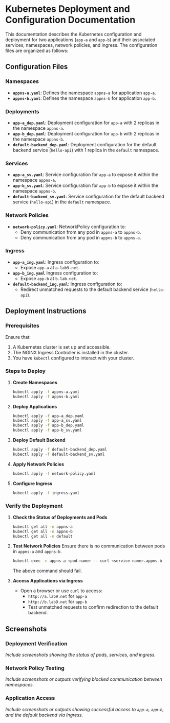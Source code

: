 # Kubernetes Deployment and Configuration Documentation

This documentation describes the Kubernetes configuration and deployment for two applications (`app-a` and `app-b`) and their associated services, namespaces, network policies, and ingress. The configuration files are organized as follows:

## Configuration Files

### Namespaces
- **`appns-a.yaml`**: Defines the namespace `appns-a` for application `app-a`.
- **`appns-b.yaml`**: Defines the namespace `appns-b` for application `app-b`.

### Deployments
- **`app-a_dep.yaml`**: Deployment configuration for `app-a` with 2 replicas in the namespace `appns-a`.
- **`app-b_dep.yaml`**: Deployment configuration for `app-b` with 2 replicas in the namespace `appns-b`.
- **`default-backend_dep.yaml`**: Deployment configuration for the default backend service (`hello-api`) with 1 replica in the `default` namespace.

### Services
- **`app-a_sv.yaml`**: Service configuration for `app-a` to expose it within the namespace `appns-a`.
- **`app-b_sv.yaml`**: Service configuration for `app-b` to expose it within the namespace `appns-b`.
- **`default-backend_sv.yaml`**: Service configuration for the default backend service (`hello-api`) in the `default` namespace.

### Network Policies
- **`network-policy.yaml`**: NetworkPolicy configuration to:
  - Deny communication from any pod in `appns-a` to `appns-b`.
  - Deny communication from any pod in `appns-b` to `appns-a`.

### Ingress
- **`app-a_ing.yaml`**: Ingress configuration to:
  - Expose `app-a` at `a.lab9.net`.
- **`app-b_ing.yaml`** Ingress configuration to:
  - Expose `app-b` at `b.lab.net`.
- **`default-backend_ing.yaml`**: Ingress configuration to:
  - Redirect unmatched requests to the default backend service (`hello-api`).

## Deployment Instructions

### Prerequisites
Ensure that:
1. A Kubernetes cluster is set up and accessible.
2. The NGINX Ingress Controller is installed in the cluster.
3. You have `kubectl` configured to interact with your cluster.

### Steps to Deploy
1. **Create Namespaces**
   ```bash
   kubectl apply -f appns-a.yaml
   kubectl apply -f appns-b.yaml
   ```

2. **Deploy Applications**
   ```bash
   kubectl apply -f app-a_dep.yaml
   kubectl apply -f app-a_sv.yaml
   kubectl apply -f app-b_dep.yaml
   kubectl apply -f app-b_sv.yaml
   ```

3. **Deploy Default Backend**
   ```bash
   kubectl apply -f default-backend_dep.yaml
   kubectl apply -f default-backend_sv.yaml
   ```

4. **Apply Network Policies**
   ```bash
   kubectl apply -f network-policy.yaml
   ```

5. **Configure Ingress**
   ```bash
   kubectl apply -f ingress.yaml
   ```

### Verify the Deployment
1. **Check the Status of Deployments and Pods**
   ```bash
   kubectl get all -n appns-a
   kubectl get all -n appns-b
   kubectl get all -n default
   ```

2. **Test Network Policies**
   Ensure there is no communication between pods in `appns-a` and `appns-b`.
   ```bash
   kubectl exec -n appns-a <pod-name> -- curl <service-name>.appns-b
   ```
   The above command should fail.

3. **Access Applications via Ingress**
   - Open a browser or use `curl` to access:
     - `http://a.lab9.net` for `app-a`
     - `http://b.lab9.net` for `app-b`
     - Test unmatched requests to confirm redirection to the default backend.

## Screenshots

### Deployment Verification
_Include screenshots showing the status of pods, services, and ingress._

### Network Policy Testing
_Include screenshots or outputs verifying blocked communication between namespaces._

### Application Access
_Include screenshots or outputs showing successful access to `app-a`, `app-b`, and the default backend via Ingress._

